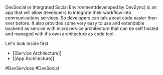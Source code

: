 DevSocial or Integrated Social Environment(developed by DevSync) is an app that will allow developers to integrate their workflow into communications services. So developers can talk about code easier then ever before. It also provides some very easy to use and extendable backend as service with microservice architecture that can be self hosted and managed with it's own architecture as code tool.

Let's look inside first
- [[Service Architecture]]
- [[App Architecture]]

#DevServices #DevSocial